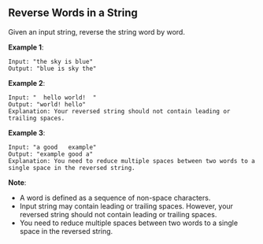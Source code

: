 Reverse Words in a String
---

Given an input string, reverse the string word by word.

__Example 1__:

```
Input: "the sky is blue"
Output: "blue is sky the"
```

__Example 2__:

```
Input: "  hello world!  "
Output: "world! hello"
Explanation: Your reversed string should not contain leading or trailing spaces.
```

__Example 3__:

```
Input: "a good   example"
Output: "example good a"
Explanation: You need to reduce multiple spaces between two words to a single space in the reversed string.
```

__Note__:

- A word is defined as a sequence of non-space characters.
- Input string may contain leading or trailing spaces. However, your reversed string should not contain leading or trailing spaces.
- You need to reduce multiple spaces between two words to a single space in the reversed string.

